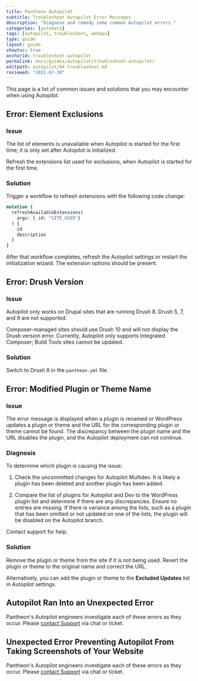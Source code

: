 ```yaml
---
title: Pantheon Autopilot
subtitle: Troubleshoot Autopilot Error Messages
description: "Diagnose and remedy some common Autopilot errors."
categories: [automate]
tags: [autopilot, troubleshoot, webops]
type: guide
layout: guide
showtoc: true
anchorid: troubleshoot-autopilot
permalink: docs/guides/autopilot/troubleshoot-autopilot/
editpath: autopilot/04-troubleshoot.md
reviewed: "2021-07-30"
---
```


This page is a list of common issues and solutions that you may encounter when using Autopilot.

## Error: Element Exclusions

<Accordion title="We didn’t detect any plugins, modules or themes that were eligible for exclusion." id="no-eligible-available" icon="info-sign">

### Issue

The list of elements is unavailable when Autopilot is started for the first time; it is only set after Autopilot is initialized.

Refresh the extensions list used for exclusions, when Autopilot is started for the first time.

### Solution

Trigger a workflow to refresh extensions with the following code change:

```graphql
mutation {
  refreshAvailableExtensions(
    args: { id: "SITE_UUID"}
  ) {
    id
    description
  }
}
```

After that workflow completes, refresh the Autopilot settings or restart the initialization wizard. The extension options should be present.

</Accordion>

## Error: Drush Version

<Accordion title="Drush version 8 required." id="drush-8-required" icon="info-sign">

### Issue

Autopilot only works on Drupal sites that are running Drush 8. Drush 5, 7, and 9 are not supported.

Composer-managed sites should use Drush 10 and will not display the Drush version error. Currently, Autopilot only supports Integrated Composer; Build Tools sites cannot be updated.

### Solution

Switch to Drush 8 in the `pantheon.yml` file.

</Accordion>

## Error: Modified Plugin or Theme Name

<Accordion title="Ran into an issue with a WordPress update and did not proceed with deployment." id="wp-update-issue" icon="info-sign">

### Issue

The error message is displayed when a plugin is renamed or WordPress updates a plugin or theme and the URL for the corresponding plugin or theme cannot be found. The discrepancy between the plugin name and the URL disables the plugin, and the Autopilot deployment can not continue.

### Diagnosis

To determine which plugin is causing the issue:

1. Check the uncommitted changes for Autopilot Multidev. It is likely a plugin has been deleted and another plugin has been added.

1. Compare the list of plugins for Autopilot and Dev to the WordPress plugin list and determine if there are any discrepancies. Ensure no entries are missing. If there is variance among the lists, such as a plugin that has been omitted or not updated on one of the lists, the plugin will be disabled on the Autopilot branch.

Contact support for help.

### Solution

Remove the plugin or theme from the site if it is not being used. Revert the plugin or theme to the original name and correct the URL.

Alternatively, you can add the plugin or theme to the **Excluded Updates** list in Autopilot settings.

</Accordion>

## Autopilot Ran Into an Unexpected Error

<Accordion title="Autopilot ran into an unexpected error. Contact Support for assistance." id="unexpected-error" icon="info-sign">

Pantheon's Autopilot engineers investigate each of these errors as they occur. Please [contact Support](/support) via chat or ticket.

</Accordion>

## Unexpected Error Preventing Autopilot From Taking Screenshots of Your Website

<Accordion title="There was an unexpected error preventing Autopilot from taking screenshots of your website." id="unexpected-screenshot-error" icon="info-sign">

Pantheon's Autopilot engineers investigate each of these errors as they occur. Please [contact Support](/support) via chat or ticket.

</Accordion>
